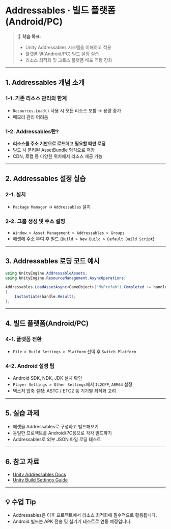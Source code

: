 # Addressables · 빌드 플랫폼(Android/PC)

> 🎯 **학습 목표**:  
> - Unity Addressables 시스템을 이해하고 적용  
> - 플랫폼 별(Android/PC) 빌드 설정 실습  
> - 리소스 최적화 및 크로스 플랫폼 배포 역량 강화

---

## 1. Addressables 개념 소개

### 1-1. 기존 리소스 관리의 한계
- `Resources.Load()` 사용 시 모든 리소스 포함 → 용량 증가
- 메모리 관리 어려움

### 1-2. Addressables란?
- **리소스를 주소 기반으로 로드**하고 **필요할 때만 로딩**
- 빌드 시 분리된 AssetBundle 형식으로 저장
- CDN, 로컬 등 다양한 위치에서 리소스 제공 가능

---

## 2. Addressables 설정 실습

### 2-1. 설치
- `Package Manager` → `Addressables` 설치

### 2-2. 그룹 생성 및 주소 설정
- `Window > Asset Management > Addressables > Groups`
- 에셋에 주소 부여 후 빌드 (`Build > New Build > Default Build Script`)


---

## 3. Addressables 로딩 코드 예시

```csharp
using UnityEngine.AddressableAssets;
using UnityEngine.ResourceManagement.AsyncOperations;

Addressables.LoadAssetAsync<GameObject>("MyPrefab").Completed += handle =>
{
    Instantiate(handle.Result);
};
```

---

## 4. 빌드 플랫폼(Android/PC)

### 4-1. 플랫폼 전환
- `File > Build Settings > Platform` 선택 후 `Switch Platform`

### 4-2. Android 설정 팁
- Android SDK, NDK, JDK 설치 확인
- `Player Settings > Other Settings`에서 `IL2CPP`, `ARM64` 설정
- 텍스처 압축 설정: ASTC / ETC2 등 기기별 최적화 고려


---

## 5. 실습 과제

- 에셋을 Addressables로 구성하고 빌드해보기
- 동일한 프로젝트를 Android/PC용으로 각각 빌드하기
- Addressables로 외부 JSON 파일 로딩 테스트

---

## 6. 참고 자료

- [Unity Addressables Docs](https://docs.unity3d.com/Packages/com.unity.addressables@latest/)
- [Unity Build Settings Guide](https://docs.unity3d.com/Manual/BuildSettings.html)

---

## 💡 수업 Tip
- Addressables은 이후 프로젝트에서 리소스 최적화에 필수적으로 활용됩니다.
- Android 빌드는 APK 전송 및 실기기 테스트로 연동 예정입니다.
